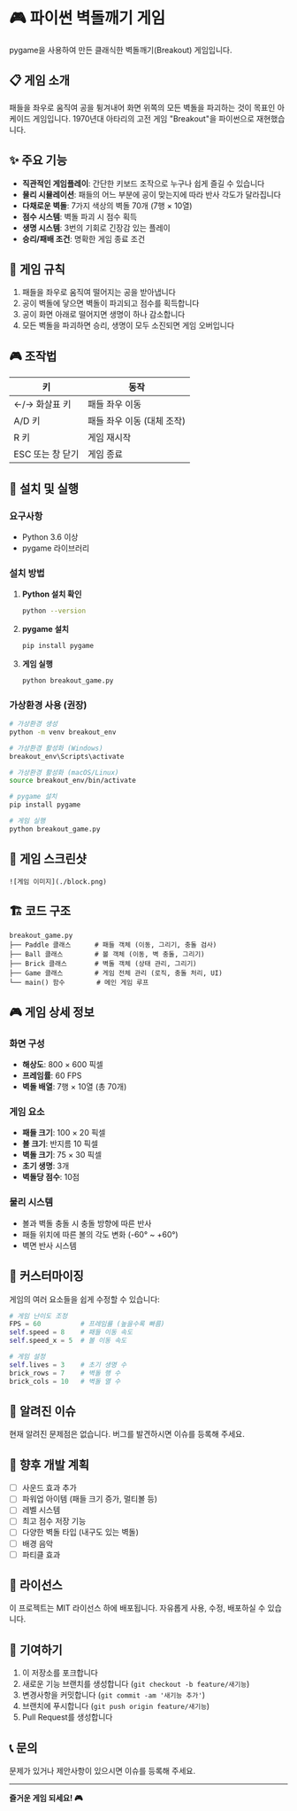 # 🎮 파이썬 벽돌깨기 게임

pygame을 사용하여 만든 클래식한 벽돌깨기(Breakout) 게임입니다.

## 📋 게임 소개

패들을 좌우로 움직여 공을 튕겨내어 화면 위쪽의 모든 벽돌을 파괴하는 것이 목표인 아케이드 게임입니다. 1970년대 아타리의 고전 게임 "Breakout"을 파이썬으로 재현했습니다.

## ✨ 주요 기능

- **직관적인 게임플레이**: 간단한 키보드 조작으로 누구나 쉽게 즐길 수 있습니다
- **물리 시뮬레이션**: 패들의 어느 부분에 공이 맞는지에 따라 반사 각도가 달라집니다
- **다채로운 벽돌**: 7가지 색상의 벽돌 70개 (7행 × 10열)
- **점수 시스템**: 벽돌 파괴 시 점수 획득
- **생명 시스템**: 3번의 기회로 긴장감 있는 플레이
- **승리/패배 조건**: 명확한 게임 종료 조건

## 🎯 게임 규칙

1. 패들을 좌우로 움직여 떨어지는 공을 받아냅니다
2. 공이 벽돌에 닿으면 벽돌이 파괴되고 점수를 획득합니다
3. 공이 화면 아래로 떨어지면 생명이 하나 감소합니다
4. 모든 벽돌을 파괴하면 승리, 생명이 모두 소진되면 게임 오버입니다

## 🎮 조작법

| 키 | 동작 |
|---|---|
| ←/→ 화살표 키 | 패들 좌우 이동 |
| A/D 키 | 패들 좌우 이동 (대체 조작) |
| R 키 | 게임 재시작 |
| ESC 또는 창 닫기 | 게임 종료 |

## 🚀 설치 및 실행

### 요구사항
- Python 3.6 이상
- pygame 라이브러리

### 설치 방법

1. **Python 설치 확인**
   ```bash
   python --version
   ```

2. **pygame 설치**
   ```bash
   pip install pygame
   ```

3. **게임 실행**
   ```bash
   python breakout_game.py
   ```

### 가상환경 사용 (권장)

```bash
# 가상환경 생성
python -m venv breakout_env

# 가상환경 활성화 (Windows)
breakout_env\Scripts\activate

# 가상환경 활성화 (macOS/Linux)
source breakout_env/bin/activate

# pygame 설치
pip install pygame

# 게임 실행
python breakout_game.py
```

## 🎨 게임 스크린샷

```
![게임 이미지](./block.png)
```

## 🏗️ 코드 구조

```
breakout_game.py
├── Paddle 클래스      # 패들 객체 (이동, 그리기, 충돌 검사)
├── Ball 클래스        # 볼 객체 (이동, 벽 충돌, 그리기)
├── Brick 클래스       # 벽돌 객체 (상태 관리, 그리기)
├── Game 클래스        # 게임 전체 관리 (로직, 충돌 처리, UI)
└── main() 함수        # 메인 게임 루프
```

## 🎮 게임 상세 정보

### 화면 구성
- **해상도**: 800 × 600 픽셀
- **프레임률**: 60 FPS
- **벽돌 배열**: 7행 × 10열 (총 70개)

### 게임 요소
- **패들 크기**: 100 × 20 픽셀
- **볼 크기**: 반지름 10 픽셀
- **벽돌 크기**: 75 × 30 픽셀
- **초기 생명**: 3개
- **벽돌당 점수**: 10점

### 물리 시스템
- 볼과 벽돌 충돌 시 충돌 방향에 따른 반사
- 패들 위치에 따른 볼의 각도 변화 (-60° ~ +60°)
- 벽면 반사 시스템

## 🔧 커스터마이징

게임의 여러 요소들을 쉽게 수정할 수 있습니다:

```python
# 게임 난이도 조정
FPS = 60          # 프레임률 (높을수록 빠름)
self.speed = 8    # 패들 이동 속도
self.speed_x = 5  # 볼 이동 속도

# 게임 설정
self.lives = 3    # 초기 생명 수
brick_rows = 7    # 벽돌 행 수
brick_cols = 10   # 벽돌 열 수
```

## 🐛 알려진 이슈

현재 알려진 문제점은 없습니다. 버그를 발견하시면 이슈를 등록해 주세요.

## 🔮 향후 개발 계획

- [ ] 사운드 효과 추가
- [ ] 파워업 아이템 (패들 크기 증가, 멀티볼 등)
- [ ] 레벨 시스템
- [ ] 최고 점수 저장 기능
- [ ] 다양한 벽돌 타입 (내구도 있는 벽돌)
- [ ] 배경 음악
- [ ] 파티클 효과

## 📄 라이선스

이 프로젝트는 MIT 라이선스 하에 배포됩니다. 자유롭게 사용, 수정, 배포하실 수 있습니다.

## 🤝 기여하기

1. 이 저장소를 포크합니다
2. 새로운 기능 브랜치를 생성합니다 (`git checkout -b feature/새기능`)
3. 변경사항을 커밋합니다 (`git commit -am '새기능 추가'`)
4. 브랜치에 푸시합니다 (`git push origin feature/새기능`)
5. Pull Request를 생성합니다

## 📞 문의

문제가 있거나 제안사항이 있으시면 이슈를 등록해 주세요.

---

**즐거운 게임 되세요! 🎮**
